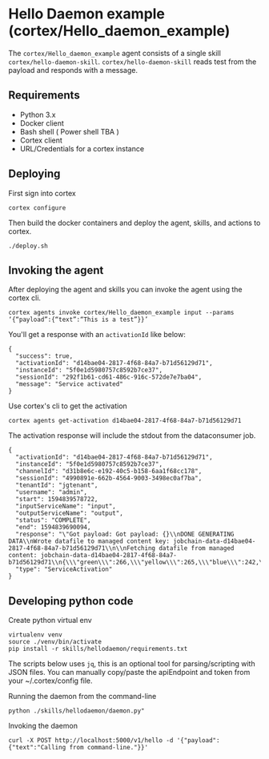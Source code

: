 # Hello Daemon example (cortex/Hello_daemon_example)
The `cortex/Hello_daemon_example` agent consists of a single skill `cortex/hello-daemon-skill`.
`cortex/hello-daemon-skill` reads test from the payload and responds with a message.  

## Requirements
- Python 3.x
- Docker client
- Bash shell ( Power shell TBA )
- Cortex client
- URL/Credentials for a cortex instance

## Deploying
First sign into cortex
```
cortex configure
```

Then build the docker containers and deploy the agent, skills, and actions to cortex.
```
./deploy.sh
```

## Invoking the agent
After deploying the agent and skills you can invoke the agent using the cortex cli.
```
cortex agents invoke cortex/Hello_daemon_example input --params ‘{“payload”:{“text”:“This is a test”}}’
```

You'll get a response with an `activationId` like below:
```
{
  "success": true,
  "activationId": "d14bae04-2817-4f68-84a7-b71d56129d71",
  "instanceId": "5f0e1d5980757c8592b7ce37",
  "sessionId": "292f1b61-cd61-486c-916c-572de7e7ba04",
  "message": "Service activated"
}
```

Use cortex's cli to get the activation
```
cortex agents get-activation d14bae04-2817-4f68-84a7-b71d56129d71
```
The activation response will include the stdout from the dataconsumer job.
```
{
  "activationId": "d14bae04-2817-4f68-84a7-b71d56129d71",
  "instanceId": "5f0e1d5980757c8592b7ce37",
  "channelId": "d31b8e6c-e192-40c5-b158-6aa1f68cc178",
  "sessionId": "4990891e-662b-4564-9003-3498ec0af7ba",
  "tenantId": "jgtenant",
  "username": "admin",
  "start": 1594839578722,
  "inputServiceName": "input",
  "outputServiceName": "output",
  "status": "COMPLETE",
  "end": 1594839690094,
  "response": "\"Got payload: Got payload: {}\\nDONE GENERATING DATA\\nWrote datafile to managed content key: jobchain-data-d14bae04-2817-4f68-84a7-b71d56129d71\\n\\nFetching datafile from managed content: jobchain-data-d14bae04-2817-4f68-84a7-b71d56129d71\\n{\\\"green\\\":266,\\\"yellow\\\":265,\\\"blue\\\":242,\\\"red\\\":227}\\n\"",
  "type": "ServiceActivation"
}
```

## Developing python code
Create python virtual env
```
virtualenv venv
source ./venv/bin/activate
pip install -r skills/hellodaemon/requirements.txt
```

The scripts below uses `jq`,  this is an optional tool for parsing/scripting with JSON files.
You can manually copy/paste the apiEndpoint and token from your ~/.cortex/config file.

Running the daemon from the command-line
```
python ./skills/hellodaemon/daemon.py"    
```

Invoking the daemon
```
curl -X POST http://localhost:5000/v1/hello -d '{"payload":{"text":"Calling from command-line."}}'
```
